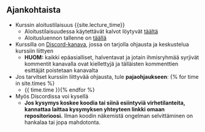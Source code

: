 ## Ajankohtaista
<!-- - Arvosanoja näkyy [Moodlessa](https://moodle.helsinki.fi/course/view.php?id=61184) (linkki "Arvioinnit" sivun yläosassa, otsikon alla). Kiitoksia osallistumista ja hyvää alkanutta vuotta!
- Tarjolla on nyt myös online-ohjausta. Voit varata siihen ajan [Moodlessa](https://moodle.helsinki.fi/mod/wiki/view.php?id=3339466). Muistathan kuitenkin, että pajassa saat parhaiten apua.-->
- Kurssin aloitustilaisuus {{site.lecture_time}}
  - Aloitustilaisuudessa käytettävät kalvot löytyvät [täältä]({{site.lecture_slides_link}})
  - Aloitusluennon tallenne on [täällä]({{site.lecture_recording_link}})
- Kurssilla on [Discord-kanava](https://study.cs.helsinki.fi/discord/join/ohte), jossa on tarjolla ohjausta ja keskustelua kurssiin liittyen
  - **HUOM:** kaikki epäasialliset, halventavat ja jotain ihmisryhmää syrjivät kommentit kanavalla ovat kiellettyjä ja tälläisten kommenttien esittäjät poistetaan kanavalta
- Jos tarvitset kurssiin liittyvää ohjausta, tule **pajaohjaukseen**: {% for time in site.times %}
  - {{ time.time }}{% endfor %}
- Myös Discordissa voi kysellä
  - **Jos kysymys koskee koodia tai siinä esiintyviä virhetilanteita, kannattaa laittaa kysymyksen yhteyteen linkki omaan repositorioosi.** Ilman koodin näkemistä ongelman selvittäminen on hankalaa tai jopa mahdotonta.
